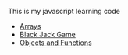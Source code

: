 This is my javascript learning code
* [Arrays](arrays.js)
* [Black Jack Game](blackjack-game)
* [Objects and Functions](objects-and-functions.js)